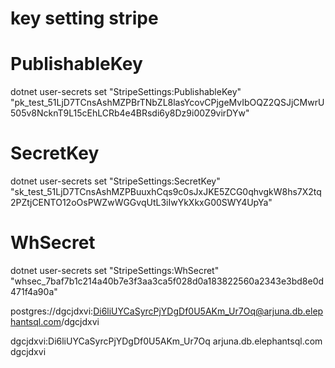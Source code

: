 <h1>key setting stripe</h1>

# PublishableKey
dotnet user-secrets set "StripeSettings:PublishableKey" "pk_test_51LjD7TCnsAshMZPBrTNbZL8lasYcovCPjgeMvIbOQZ2QSJjCMwrU505v8NcknT9L15cEhLCRb4e4BRsdi6y8Dz9i00Z9virDYw"

# SecretKey
dotnet user-secrets set "StripeSettings:SecretKey" "sk_test_51LjD7TCnsAshMZPBuuxhCqs9c0sJxJKE5ZCG0qhvgkW8hs7X2tq2PZtjCENTO12oOsPWZwWGGvqUtL3iIwYkXkxG00SWY4UpYa"

# WhSecret
dotnet user-secrets set "StripeSettings:WhSecret" "whsec_7baf7b1c214a40b7e3f3aa3ca5f028d0a183822560a2343e3bd8e0d471f4a90a"

postgres://dgcjdxvi:Di6liUYCaSyrcPjYDgDf0U5AKm_Ur7Oq@arjuna.db.elephantsql.com/dgcjdxvi

dgcjdxvi:Di6liUYCaSyrcPjYDgDf0U5AKm_Ur7Oq
arjuna.db.elephantsql.com
dgcjdxvi